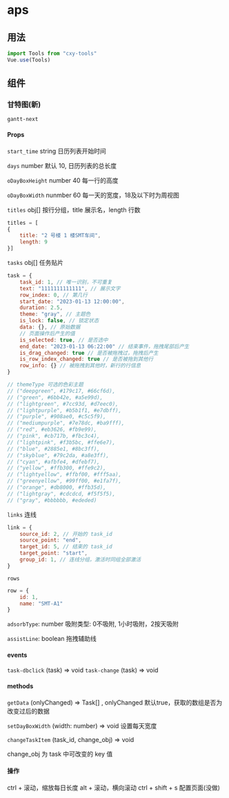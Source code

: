 # aps

## 用法

```js
import Tools from "cxy-tools"
Vue.use(Tools)
```

## 组件

### 甘特图(新)

`gantt-next`

#### Props

`start_time` string 日历列表开始时间

`days` number 默认 10, 日历列表的总长度

`oDayBoxHeight` number 40 每一行的高度

`oDayBoxWidth` nunmber 60 每一天的宽度，18及以下时为周视图

`titles` obj[] 按行分组，title 展示名，length 行数

```js
titles = [
{
    title: "2 号楼 1 楼SMT车间",
    length: 9
}]
```

`tasks` obj[] 任务贴片

```js
task = {
    task_id: 1, // 唯一识别，不可重复
    text: "1111111111111", // 展示文字
    row_index: 0, // 第几行
    start_date: "2023-01-13 12:00:00",
    duration: 2.5,
    theme: "gray", // 主题色
    is_lock: false, // 锁定状态
    data: {}, // 原始数据
    // 页面操作后产生的值
    is_selected: true, // 是否选中
    end_date: "2023-01-13 06:22:00" // 结束事件，拖拽尾部后产生
    is_drag_changed: true // 是否被拖拽过，拖拽后产生
    is_row_index_changed: true // 是否被拖到其他行
    row_info: {} // 被拖拽到其他时，新行的行信息
}

// themeType 可选的色彩主题
// ("deepgreen", #179c17, #66cf6d),
// ("green", #6bb42e, #a5e99d),
// ("lightgreen", #7cc93d, #d7eec0),
// ("lightpurple", #b5b1f1, #e7dbff),
// ("purple", #908ae0, #c5c5f9),
// ("mediumpurple", #7e78dc, #ba9fff),
// ("red", #eb3626, #fb9e99),
// ("pink", #cb717b, #fbc3c4),
// ("lightpink", #f3b5bc, #ffe6e7),
// ("blue", #2885e1, #8bc3ff),
// ("skyblue", #79c2da, #a8e3ff),
// ("cyan", #afbfe4, #dfebf7),
// ("yellow", #ffb300, #ffe9c2),
// ("lightyellow", #ffbf00, #fff5aa),
// ("greenyellow", #99ff00, #e1fa7f),
// ("orange", #db8000, #ffb35d),
// ("lightgray", #cdcdcd, #f5f5f5),
// ("gray", #bbbbbb, #ededed) 
```

`links` 连线

```js
link = {
    source_id: 2, // 开始的 task_id 
    source_point: "end",
    target_id: 5, // 结束的 task_id
    target_point: "start",
    group_id: 1, // 连线分组，激活时同组全部激活
}
```

`rows`

```js
row = {
    id: 1,
    name: "SMT-A1"
}
```

`adsorbType`: number 吸附类型: 0不吸附, 1小时吸附，2按天吸附

`assistLine`: boolean 拖拽辅助线

#### events

`task-dbclick` (task) => void
`task-change` (task) => void

#### methods

`getData` (onlyChanged) => Task[] , onlyChanged 默认true，获取的数组是否为改变过后的数据

`setDayBoxWidth` (width: number) => void 设置每天宽度

`changeTaskItem` (task_id, change_obj) => void

change_obj 为 task 中可改变的 key 值

#### 操作

ctrl + 滚动，缩放每日长度
alt + 滚动，横向滚动
ctrl + shift + s 配置页面(没做)
